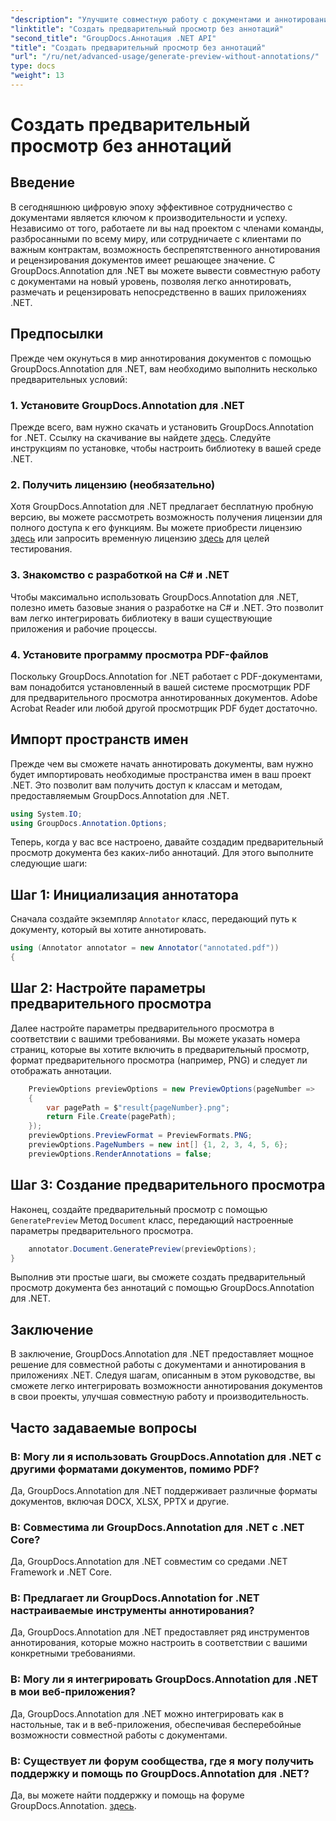 ```yaml
---
"description": "Улучшите совместную работу с документами и аннотирование в приложениях .NET с помощью GroupDocs.Annotation для .NET. Легко аннотируйте, размечайте и просматривайте документы с помощью этой мощной библиотеки."
"linktitle": "Создать предварительный просмотр без аннотаций"
"second_title": "GroupDocs.Аннотация .NET API"
"title": "Создать предварительный просмотр без аннотаций"
"url": "/ru/net/advanced-usage/generate-preview-without-annotations/"
type: docs
"weight": 13
---
```


# Создать предварительный просмотр без аннотаций

## Введение
В сегодняшнюю цифровую эпоху эффективное сотрудничество с документами является ключом к производительности и успеху. Независимо от того, работаете ли вы над проектом с членами команды, разбросанными по всему миру, или сотрудничаете с клиентами по важным контрактам, возможность беспрепятственного аннотирования и рецензирования документов имеет решающее значение. С GroupDocs.Annotation для .NET вы можете вывести совместную работу с документами на новый уровень, позволяя легко аннотировать, размечать и рецензировать непосредственно в ваших приложениях .NET.
## Предпосылки
Прежде чем окунуться в мир аннотирования документов с помощью GroupDocs.Annotation для .NET, вам необходимо выполнить несколько предварительных условий:
### 1. Установите GroupDocs.Annotation для .NET
Прежде всего, вам нужно скачать и установить GroupDocs.Annotation for .NET. Ссылку на скачивание вы найдете [здесь](https://releases.groupdocs.com/annotation/net/). Следуйте инструкциям по установке, чтобы настроить библиотеку в вашей среде .NET.
### 2. Получить лицензию (необязательно)
Хотя GroupDocs.Annotation для .NET предлагает бесплатную пробную версию, вы можете рассмотреть возможность получения лицензии для полного доступа к его функциям. Вы можете приобрести лицензию [здесь](https://purchase.groupdocs.com/buy) или запросить временную лицензию [здесь](https://purchase.groupdocs.com/temporary-license/) для целей тестирования.
### 3. Знакомство с разработкой на C# и .NET
Чтобы максимально использовать GroupDocs.Annotation для .NET, полезно иметь базовые знания о разработке на C# и .NET. Это позволит вам легко интегрировать библиотеку в ваши существующие приложения и рабочие процессы.
### 4. Установите программу просмотра PDF-файлов
Поскольку GroupDocs.Annotation for .NET работает с PDF-документами, вам понадобится установленный в вашей системе просмотрщик PDF для предварительного просмотра аннотированных документов. Adobe Acrobat Reader или любой другой просмотрщик PDF будет достаточно.

## Импорт пространств имен
Прежде чем вы сможете начать аннотировать документы, вам нужно будет импортировать необходимые пространства имен в ваш проект .NET. Это позволит вам получить доступ к классам и методам, предоставляемым GroupDocs.Annotation для .NET.

```csharp
using System.IO;
using GroupDocs.Annotation.Options;
```

Теперь, когда у вас все настроено, давайте создадим предварительный просмотр документа без каких-либо аннотаций. Для этого выполните следующие шаги:
## Шаг 1: Инициализация аннотатора
Сначала создайте экземпляр `Annotator` класс, передающий путь к документу, который вы хотите аннотировать.
```csharp
using (Annotator annotator = new Annotator("annotated.pdf"))
{
```
## Шаг 2: Настройте параметры предварительного просмотра
Далее настройте параметры предварительного просмотра в соответствии с вашими требованиями. Вы можете указать номера страниц, которые вы хотите включить в предварительный просмотр, формат предварительного просмотра (например, PNG) и следует ли отображать аннотации.
```csharp
    PreviewOptions previewOptions = new PreviewOptions(pageNumber =>
    {
        var pagePath = $"result{pageNumber}.png";
        return File.Create(pagePath);
    });
    previewOptions.PreviewFormat = PreviewFormats.PNG;
    previewOptions.PageNumbers = new int[] {1, 2, 3, 4, 5, 6};
    previewOptions.RenderAnnotations = false;
```
## Шаг 3: Создание предварительного просмотра
Наконец, создайте предварительный просмотр с помощью `GeneratePreview` Метод `Document` класс, передающий настроенные параметры предварительного просмотра.
```csharp
    annotator.Document.GeneratePreview(previewOptions);
}
```
Выполнив эти простые шаги, вы сможете создать предварительный просмотр документа без аннотаций с помощью GroupDocs.Annotation для .NET.

## Заключение
В заключение, GroupDocs.Annotation для .NET предоставляет мощное решение для совместной работы с документами и аннотирования в приложениях .NET. Следуя шагам, описанным в этом руководстве, вы сможете легко интегрировать возможности аннотирования документов в свои проекты, улучшая совместную работу и производительность.
## Часто задаваемые вопросы
### В: Могу ли я использовать GroupDocs.Annotation для .NET с другими форматами документов, помимо PDF?
Да, GroupDocs.Annotation для .NET поддерживает различные форматы документов, включая DOCX, XLSX, PPTX и другие.
### В: Совместима ли GroupDocs.Annotation для .NET с .NET Core?
Да, GroupDocs.Annotation для .NET совместим со средами .NET Framework и .NET Core.
### В: Предлагает ли GroupDocs.Annotation for .NET настраиваемые инструменты аннотирования?
Да, GroupDocs.Annotation для .NET предоставляет ряд инструментов аннотирования, которые можно настроить в соответствии с вашими конкретными требованиями.
### В: Могу ли я интегрировать GroupDocs.Annotation для .NET в мои веб-приложения?
Да, GroupDocs.Annotation для .NET можно интегрировать как в настольные, так и в веб-приложения, обеспечивая бесперебойные возможности совместной работы с документами.
### В: Существует ли форум сообщества, где я могу получить поддержку и помощь по GroupDocs.Annotation для .NET?
Да, вы можете найти поддержку и помощь на форуме GroupDocs.Annotation. [здесь](https://forum.groupdocs.com/c/annotation/10).